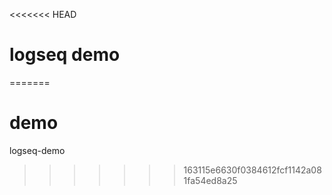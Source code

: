 <<<<<<< HEAD
# logseq demo
=======
# demo
logseq-demo
>>>>>>> 163115e6630f0384612fcf1142a081fa54ed8a25
